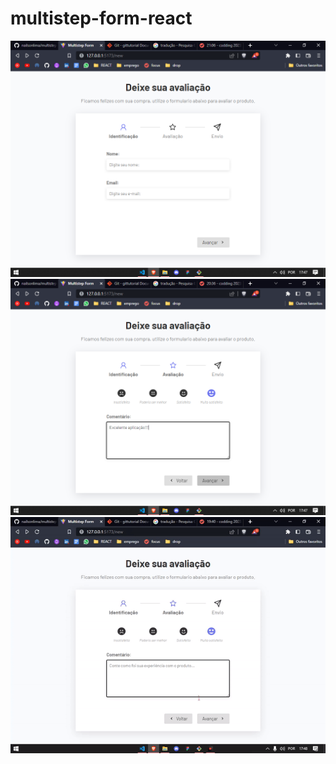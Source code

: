 # multistep-form-react
<img src='./assets/tela1.png'/>

<img src='./assets/tela2.png'/>

<img src='./assets/multistep.gif'/>
